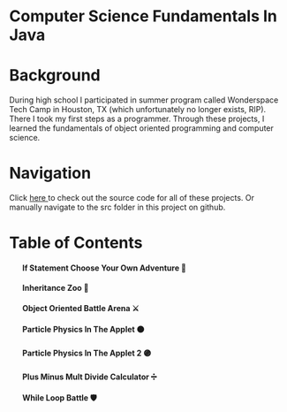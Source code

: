 # Computer Science Fundamentals In Java
 
# Background
During high school I participated in summer program called Wonderspace Tech Camp in Houston, TX (which unfortunately no longer exists, RIP). There I took my first steps as a programmer. Through these projects, I learned the fundamentals of object oriented programming and computer science. 

# Navigation
Click <a href="https://github.com/dennisoconnell/Computer_Science_Fundamentals_In_Java/tree/master/Computer_Science_Fundamentals_In_Java/src"> here </a> to check out the source code for all of these projects. Or manually navigate to the src folder in this project on github.

# Table of Contents
#### <ul>If Statement Choose Your Own Adventure 🧙</ul>
#### <ul>Inheritance Zoo 🦍</ul>
#### <ul>Object Oriented Battle Arena ⚔️</ul>
#### <ul>Particle Physics In The Applet 🟠</ul>
#### <ul>Particle Physics In The Applet 2 🟣</ul>
#### <ul>Plus Minus Mult Divide Calculator ➗</ul>
#### <ul>While Loop Battle 🛡️</ul>

